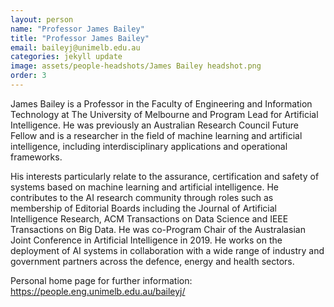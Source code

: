 ```yaml
---
layout: person
name: "Professor James Bailey"
title: "Professor James Bailey"
email: baileyj@unimelb.edu.au
categories: jekyll update
image: assets/people-headshots/James Bailey headshot.png
order: 3
---
```

James Bailey is a Professor in the Faculty of Engineering and Information Technology at The University of Melbourne and Program Lead for Artificial Intelligence. He was previously an Australian Research Council Future Fellow and is a researcher in the field of machine learning and artificial intelligence, including interdisciplinary applications and operational frameworks.

His interests particularly relate to the assurance, certification and safety of systems based on machine learning and artificial intelligence. He contributes to the AI research community through roles such as membership of Editorial Boards including the Journal of Artificial Intelligence Research, ACM Transactions on Data Science and IEEE Transactions on Big Data. He was co-Program Chair of the Australasian Joint Conference in Artificial Intelligence in 2019. He works on the deployment of AI systems in collaboration with a wide range of industry and government partners across the defence, energy and health sectors.

Personal home page for further information: https://people.eng.unimelb.edu.au/baileyj/
